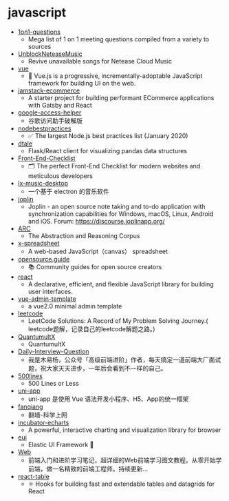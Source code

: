 # javascript
- [1on1-questions](https://github.com/VGraupera/1on1-questions)
  - Mega list of 1 on 1 meeting questions compiled from a variety to sources
- [UnblockNeteaseMusic](https://github.com/nondanee/UnblockNeteaseMusic)
  - Revive unavailable songs for Netease Cloud Music
- [vue](https://github.com/vuejs/vue)
  - 🖖 Vue.js is a progressive, incrementally-adoptable JavaScript framework for building UI on the web.
- [jamstack-ecommerce](https://github.com/jamstack-cms/jamstack-ecommerce)
  - A starter project for building performant ECommerce applications with Gatsby and React
- [google-access-helper](https://github.com/haotian-wang/google-access-helper)
  - 谷歌访问助手破解版
- [nodebestpractices](https://github.com/goldbergyoni/nodebestpractices)
  - ✅ The largest Node.js best practices list (January 2020)
- [dtale](https://github.com/man-group/dtale)
  - Flask/React client for visualizing pandas data structures
- [Front-End-Checklist](https://github.com/thedaviddias/Front-End-Checklist)
  - 🗂 The perfect Front-End Checklist for modern websites and meticulous developers
- [lx-music-desktop](https://github.com/lyswhut/lx-music-desktop)
  - 一个基于 electron 的音乐软件
- [joplin](https://github.com/laurent22/joplin)
  - Joplin - an open source note taking and to-do application with synchronization capabilities for Windows, macOS, Linux, Android and iOS. Forum: https://discourse.joplinapp.org/
- [ARC](https://github.com/fchollet/ARC)
  - The Abstraction and Reasoning Corpus
- [x-spreadsheet](https://github.com/myliang/x-spreadsheet)
  - A web-based JavaScript（canvas） spreadsheet
- [opensource.guide](https://github.com/github/opensource.guide)
  - 📚 Community guides for open source creators
- [react](https://github.com/facebook/react)
  - A declarative, efficient, and flexible JavaScript library for building user interfaces.
- [vue-admin-template](https://github.com/PanJiaChen/vue-admin-template)
  - a vue2.0 minimal admin template
- [leetcode](https://github.com/azl397985856/leetcode)
  - LeetCode Solutions: A Record of My Problem Solving Journey.( leetcode题解，记录自己的leetcode解题之路。)
- [QuantumultX](https://github.com/nzw9314/QuantumultX)
  - QuantumultX
- [Daily-Interview-Question](https://github.com/Advanced-Frontend/Daily-Interview-Question)
  - 我是木易杨，公众号「高级前端进阶」作者，每天搞定一道前端大厂面试题，祝大家天天进步，一年后会看到不一样的自己。
- [500lines](https://github.com/aosabook/500lines)
  - 500 Lines or Less
- [uni-app](https://github.com/dcloudio/uni-app)
  - uni-app 是使用 Vue 语法开发小程序、H5、App的统一框架
- [fanqiang](https://github.com/bannedbook/fanqiang)
  - 翻墙-科学上网
- [incubator-echarts](https://github.com/apache/incubator-echarts)
  - A powerful, interactive charting and visualization library for browser
- [eui](https://github.com/elastic/eui)
  - Elastic UI Framework 🙌
- [Web](https://github.com/qianguyihao/Web)
  - 前端入门和进阶学习笔记，超详细的Web前端学习图文教程。从零开始学前端，做一名精致的前端工程师。持续更新...
- [react-table](https://github.com/tannerlinsley/react-table)
  - ⚛️ Hooks for building fast and extendable tables and datagrids for React
